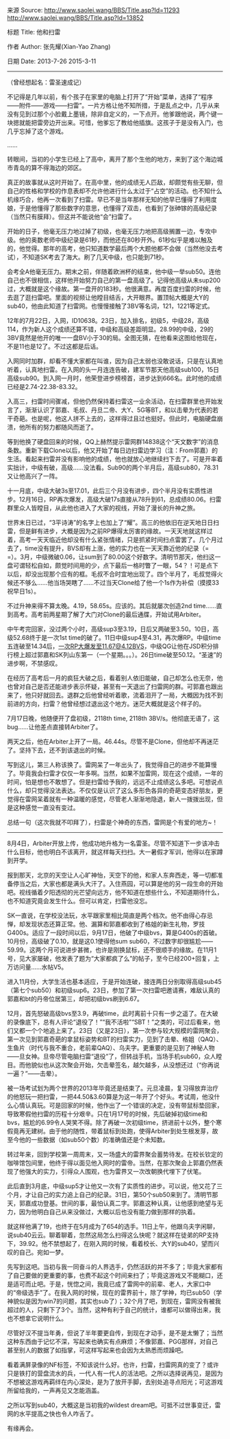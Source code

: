 来源 Source: http://www.saolei.wang/BBS/Title.asp?Id=11293 http://www.saolei.wang/BBS/Title.asp?Id=13852

标题 Title: 他和扫雷

作者 Author: 张先耀(Xian-Yao Zhang)

日期 Date: 2013-7-26 2015-3-11
____________

（曾经想起名：雷圣速成记）

不记得是几年以前，有个孩子在家里的电脑上打开了“开始”菜单，选择了“程序——附件——游戏——扫雷”。一片方格让他不知所措，于是乱点之中，几乎从来没有见到过那个小脸戴上墨镜，除非自定义的，一下点开。他爹跟他说，两个键一块摁就能把雷旁边开出来。可惜，他爹忘了教给他插旗。这孩子于是没有入门，也几乎忘掉了这个游戏。

……

转眼间，当初的小学生已经上了高中，离开了那个生他的地方，来到了这个海边城市青岛的算不得海边的郊区。

真正的故事就从这时开始了。在高中里，他的成绩无人匹敌，却颇觉有些无聊，但自己的性格和学校的作息表却不允许他进行什么太过于“占空”的活动。也不知什么机缘巧合，他再一次看到了扫雷。早已不是当年那样无知的他早已懂得了利用度娘，于是他懂得了那些数字的意思，也懂得了双击，也看到了张砷镓的高级纪录（当然只有膜拜）。但这并不能说他“会”扫雷了。
 
开始的日子，他毫无压力地过掉了初级，也毫无压力地把高级搁置一边，专攻中级。他的奥数老师中级纪录是61秒，而他还在80秒开外。61秒似乎是难以触及的，他觉得。那年的高考，他只知道数学最后两个大题他都不会做（当然他没去考试），不知道SK考去了海大。刷了几天中级，也只能到71秒。

会考全A他毫无压力。期末之前，伴随着欧洲杯的结束，他中级一举sub50。连他自己也不很相信，这样他开始努力自己的第一盘高级了。记得他高级从未sup200过，大概就是这个缘故。第一盘开的183秒。他很满意。再度百度扫雷的时候，他去逛了逛扫雷吧。里面的视频让他瞠目结舌，大开眼界。置顶帖大概是大Y的sub40，他由此知道了扫雷网。也慢慢接触了3BV等名词，121，1221等定式。

12年的7月22日，入网，ID10638。23日，加入排名，初级5，中级28，高级114，作为新人这个成绩还算不错，中级和高级差距明显。28.99的中级，29的3BV竟然是他开的唯一一盘BV小于30的局。全图无猜，在他看来这图给他现在，不是11也是12了。不过这都是后话。

入网同时加群，却看不懂大家都在叫谁，因为自己太弱也没敢说话，只是在认真地听着，认真地扫雷。在入网的头一月连连告破，建军节那天他高级sub100，15日高级sub90。到入网一月时，他荣登进步榜榜首，进步达到666名。此时他的成绩已经是2.74-22.38-83.32。

入高三，扫雷时间骤减，但他仍然保持着扫雷这一业余活动，在扫雷群里也开始发言了，渐渐认识了郭嘉、毛叔、丹旦二帝、大Y、5G等BT，和以击晕为代表的若干奇葩。也是呢，他这人拼不上去的，这样得过且过也挺好。但此时，电脑硬盘崩溃，他所有的努力都随风而逝了。

等到他换了硬盘回来的时候，QQ上赫然提示雷网群14838这个“天文数字”的消息条数。重新下载Clone以后，他又开始了每日边扫雷边学习（注：From郭嘉）的生活。看起来扫雷并没有影响他的成绩，他也就放心地继续扫下去了。可是开率着实拙计，中级有破，高级……没法看。Sub90的两个半月后，高级sub80，78.31又让他高兴了一阵。 

十一月底，中级大破3s至17.01，此后三个月没有进步，四个半月没有实质性进步。12月16日，RP再次爆发，高级大破17s直接从78升到61，总成绩80.06。扫雷群里众人皆瞠目，从此他也进入了大家的视线，开始了漫长的升神之旅。

世界末日已过，“3平诗涛”的名字上也加上了“耀”。高三的他依旧在逆天地日日扫雷，但是鲜有进步，大概是因为之前RP爆得太厉害的缘故。一天天地就这样过着，高考一天天临近他却没有什么紧张情绪，只是抓紧时间扫点雷罢了。几个月过去了，time没有提升，BVS却有上涨，他的实力也在一天天靠近他的纪录（= =）。3月，中级微破0.06，让sum到了80.00这个好数字。清明节那天，他扫这一盘可谓轻松自如，颇觉时间用的少，点下最后一格时瞥了一眼，54？！可是点下以后，却没出现那个应有的框。毛叔不合时宜地出现了。四个半月了，毛叔觉得火候还不够么……他当场哭瞎了……不过当天Clone给了他一个1s作为补偿（摸摸33祝早日1s）。

不过升神来得不算太晚。4.19，58.65s。应该的。其后就屡次创造2nd time……直到高考。高考前两星期了解了大门对Clone的最后通牒，开始试用Arbiter。

中午考完回家，没过两个小时，高级sup3至3.19，日后又两破至3.50。10日，高级52.68终于是一次1st time的破了。11日中级sup4至4.31，再次爆RP。中级time五连破至14.34后，一次RP大爆发至11.67@4.12BVS，中级QG让他在JSD积分排行榜上超过郭嘉和SK列山东第一（一个星期。。。）。26日time破至50.12。“圣速”的进步啊，不禁感叹。

在经历了高考后一月的疯狂大破之后，看着别人依旧能破，自己却怎么也无奈，他也曾对自己是否还能进步表示怀疑，甚至有一天退出了扫雷网的群。可郭嘉也跟出来了，他只好就回去。退群之后他曾经听着歌，流着泪开了一局，大概因为找不到前进的方向，扫雷？他曾经想过退出这个地方。迷茫大概就是这个样子的。

7月17日晚，他随便开了盘初级，2118th time, 2118th 3BV/s。他彻底无语了，这bug……让他差点直接转Arbiter了。

两天之后，他在Arbiter上开了一局。46.44s。尽管不是Clone，但他却不再迷茫了。坚持下去，还不到该退出的时候。


写到这儿，第三人称该换了。雷网呆了一年出头了，我觉得自己的进步不能算慢了。毕竟我会扫雷才仅仅一年多啊。当然，如果不加雷网，现在这个成绩，一年的时间，怕是想也不敢想了。但是扫雷给予我的，远远不止成绩这么多吧。可想说点什么，却只觉得没法表达。不仅仅是认识了这么多形色各异的奇葩变态好朋友，更觉得在雷网呆着就有一种温暖的感觉，尽管老人渐渐地隐退，新人一拨拨出现，但是这种感觉一直没有变过。
    
总结一句（这次我就不叩拜了），扫雷是个神奇的东西，雷网是个有爱的地方~！

_______________
8月4日，Arbiter开放上传，他成功地升格为一名雷圣。尽管不知道下一步该冲击什么目标，他也明白不该离开，就这样每天扫扫。大一暑假才军训，他得以在家蹲到开学。

报到那天，北京的天空让人心旷神怡，天空下的他，和家人东奔西走，等一切都准备停当之后，大家也都是满头大汗了。入住燕园，可以算是他的另一段生命的开始吧。视线循着夕阳透彻的光芒望向远方，他不知道在想些什么，不知道期待什么，也不知道究竟会发生什么。但可以肯定，扫雷他没忘。

SK一直说，在学校没法玩，水平跟家里相比简直是两个档次。他不由得心存忌惮，却发现状态还算正常。他、漏算和郭嘉都收到了格姐的新生礼物，罗技G400s。适应了一段时间以后，9月17日，他破了中级bvs，算是G400s的首破。10月份，高级破了0.10，就是这0.1使得他sum sub60，不过数字却很尴尬——59.99。这两个月可说进步甚微，也许是刚换鼠标，还不很顺手的缘故。在11月1号，见大家屡破，他发表了题为“大家都疯了么”的帖子，至今已经200+回复，上万访问量……水帖V5。

进入11月份，大学生活也基本适应，于是开始连破，接连两日分别取得高级sub45（第七个sub50）和初级sup6。23日，参加了第一次扫雷吧邀请赛，难敌认真的郭嘉和bt的丹帝位居第三，却把初级bvs刷到6.67。

12月，首先怒破高级bvs至3.9，再破time，此时离前十只有一步之遥了。在大破的录像底下，总有人评论“退役了！”“我不活啦”“SBT！”之类的，可过后看来，他们又都一个个地追上来了。23日（又是23日），第一次参与较大规模的雷网聚会，第一次见到郭嘉奇葩的拿鼠标姿势和BT的扫雷实力，见到了击晕、格姐（QAQ）、生鱼片（时代与我不重合，老前辈QAQ）、乌夫字。更重要的是见到了神秘人物——旦女神。旦帝尽管电脑扫雷“退役”了，但转战手机，当场手机sub60，众人瞠目。而他貌似也从这次聚会开始，欠击晕签名，越欠越多，从没想还过（“你再说一遍？”——击晕）。

被一场考试划为两个世界的2013年毕竟还是结束了。元旦凌晨，复习得放弃治疗的他怒玩一把扫雷，一把44.50&3.60算是为这一年开了个好头。考试周，他没什么心情认真玩。可是回家的时候，他作出了一个错误的决定，没有带鼠标垫回家，导致寒假他扫雷的历程十分艰辛。只在1月17号的时候，先后破掉初级time和bvs，尴尬的6.99令人哭笑不得。除了再破一次初级time，挤进前十以外，整个寒假竟再无建树。由于他的随性，带着鼠标到处跑，使得Arbiter到处生根发芽，故至今他的一些数据（如sub50个数）的准确值还是个未知数。

转过年来，回到学校第一周周末，又一场盛大的雷界聚会蓄势待发。在校长钦定的咖啡馆包间里，他终于得以面见他入网时的雷帝。当然，在那次聚会上郭嘉仍然表现了他强大的实力，引得众人围观，也为雷界又一次改朝换代埋下了伏笔。

此后直到3月底，中级sup5才让他又一次有了实质性的进步。可以说，他又花了三个月，才让自己的实力追上自己的纪录。31日，第50个sub50来到了。清明节那天，郭嘉成功登基。世间的事，最怕认真二字。郭嘉这种认真，让他感到绝望与无力，因为他明白自己从来没做过，大概以后也没有能力做到那样的执着。

就这样他满了19，也终于在5月成为了654的选手。11日上午，他跟乌夫字闲聊，说sub40云云。聊着聊着，忽然这局怎么扫得这么快呢？就这样在徒弟的RP支持下，39.92。他不禁想起了，在刚入网的时候，看着校长、大Y的sub40，望而兴叹的自己。宛如一梦。

先写到这吧。当初与我一同奋斗的人界选手，仍然活跃的并不多了；毕竟大家都有了自己要做的更重要的事，也费不起这个时间来扫了；毕竟这游戏又不能糊口，还是适可而止吧。于是，恍惚之间，我竟已成了雷网中的前辈、老人，大家口中的“帝级选手”了。在我入网的时候，现在的雷界前十，除了学神，均已sub50（学神貌似是因为win7的问题，其实也sub了）；32个月了吧，到现在，雷网没有被我超过的人，只剩下了3个。当然，这种有利于自己的统计，谁都可以做得出来，我也不想拿它说明什么。

尽管好汉不提当年勇，但说了半年要更自传，到现在才动手，是不是太懒了；当然这种东西由于记忆不深，写起来也确实有点麻烦；不像郭嘉、PGG那样，对自己甚至别人的数据了如指掌，可这样写起来也会因为太熟悉而烦躁吧。

看着满屏录像的NF标签，不知该说什么好。也许，扫雷，扫雷网真的变了？或许只是铁打的营盘流水的兵，一代人有一代人的活法吧。之所以选择说再见，是因为不想被这游戏再羁绊在内心深处，是为了放开手脚，去别处追寻点阳光；可这游戏所留给我的，一声再见又怎能涵盖。

之所以写到sub40，大概这是当初我的wildest dream吧。可抵不过世事变迁，雷网的水平提高之快也令人咋舌了。


有缘再会。